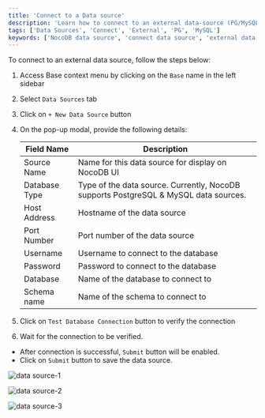 ```yaml
---
title: 'Connect to a Data source'
description: 'Learn how to connect to an external data-source (PG/MySQL) in NocoDB.'
tags: ['Data Sources', 'Connect', 'External', 'PG', 'MySQL']
keywords: ['NocoDB data source', 'connect data source', 'external data source', 'PG data source', 'MySQL data source']
---
```


To connect to an external data source, follow the steps below:

1. Access Base context menu by clicking on the `Base` name in the left sidebar
2. Select `Data Sources` tab
3. Click on `+ New Data Source` button
4. On the pop-up modal, provide the following details:

   | Field Name    | Description                                                                          |
   |---------------|--------------------------------------------------------------------------------------|
   | Source Name   | Name for this data source for display on NocoDB UI                                   |
   | Database Type | Type of the data source. Currently, NocoDB supports PostgreSQL & MySQL data sources. |
   | Host Address  | Hostname of the data source                                                          |
   | Port Number   | Port number of the data source                                                       |
   | Username      | Username to connect to the database                                                  |
   | Password      | Password to connect to the database                                                  |
   | Database      | Name of the database to connect to                                                   |
   | Schema name   | Name of the schema to connect to                                                     |

5. Click on `Test Database Connection` button to verify the connection
6. Wait for the connection to be verified.   
- After connection is successful, `Submit` button will be enabled.   
- Click on `Submit` button to save the data source.


![data source-1](/img/v2/data-source/data-source-connect-1.png)

![data source-2](/img/v2/data-source/data-source-connect-2.png)

![data source-3](/img/v2/data-source/data-source-connect-3.png)